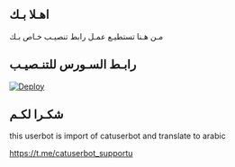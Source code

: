## اهـلا بـك
مـن هـنا تستطيـع عمـل رابط تنصيـب خـاص بـك

## رابـط السـورس للتنـصيـب

[![Deploy](https://www.herokucdn.com/deploy/button.svg)](https://heroku.com/deploy?template=https://github.com/https://github.com/Shock444/pack)

## شكـرا لكـم 


this userbot is import of catuserbot and translate to arabic

https://t.me/catuserbot_supportu


